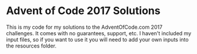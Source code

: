 # Advent of Code 2017 Solutions
This is my code for my solutions to the AdventOfCode.com 2017 challenges. It comes with no guarantees, support, etc. I haven't included my input files, so if you want to use it you will need to add your own inputs into the resources folder.
